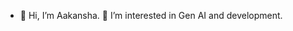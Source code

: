 - 👋 Hi, I’m Aakansha. 👀 I’m interested in Gen AI and development.

<!---
aakanshadavid/aakanshadavid is a ✨ special ✨ repository because its `README.md` (this file) appears on your GitHub profile.
You can click the Preview link to take a look at your changes.
--->
